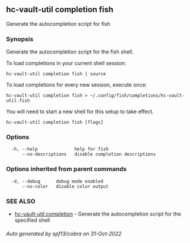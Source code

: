 ## hc-vault-util completion fish

Generate the autocompletion script for fish

### Synopsis

Generate the autocompletion script for the fish shell.

To load completions in your current shell session:

	hc-vault-util completion fish | source

To load completions for every new session, execute once:

	hc-vault-util completion fish > ~/.config/fish/completions/hc-vault-util.fish

You will need to start a new shell for this setup to take effect.


```
hc-vault-util completion fish [flags]
```

### Options

```
  -h, --help              help for fish
      --no-descriptions   disable completion descriptions
```

### Options inherited from parent commands

```
  -d, --debug      debug mode enabled
      --no-color   disable color output
```

### SEE ALSO

* [hc-vault-util completion](hc-vault-util_completion.md)	 - Generate the autocompletion script for the specified shell

###### Auto generated by spf13/cobra on 31-Oct-2022
